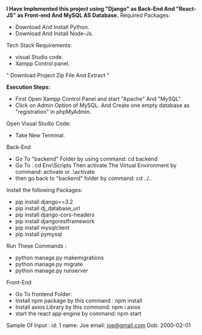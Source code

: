 **I Have Implemented this project using "Django" as Back-End And "React-JS" as Front-end And MySQL AS Database.**
Required Packages:
* Download And Install Python.
* Download And Install Node-Js.



Tech Stack Requirements:
* visual Studio code.
* Xampp Control panel.



" Download Project Zip File And Extract " 




**Execution Steps:** 

* First Open Xampp Control Panel and start "Apache" And "MySQL".
* Click on Admin Option of MySQL. And Create one empty database as "registration" in phpMyAdmin.

Open Visual Studio Code:
* Take New Terminal.

Back-End
*  Go To "backend" Folder by using command: cd backend
*  Go To : cd Env\Scripts   Then activate The Virtual Environment by command: activate or .\activate
*  then go back to "backend" folder by command: cd ../.. 

Install the following Packages:

*  pip install django==3.2
*  pip install dj_database_url
*  pip install django-cors-headers
*  pip install djangorestframework
*  pip install mysqlclient
*  pip install pymysql

Run These Commands :  

*  python manage.py makemigrations
*  python manage.py  migrate
*  python manage.py runserver


Front-End
*  Go To frontend Folder:  
*  Install npm package by this command : npm install
*  Install axios Library by this commond: npm i axios
*  start the react app engine by command: npm start
  


Sample Of Input :
id: 1
name: Joe
email: joe@gmail.com
Dob: 2000-02-01
